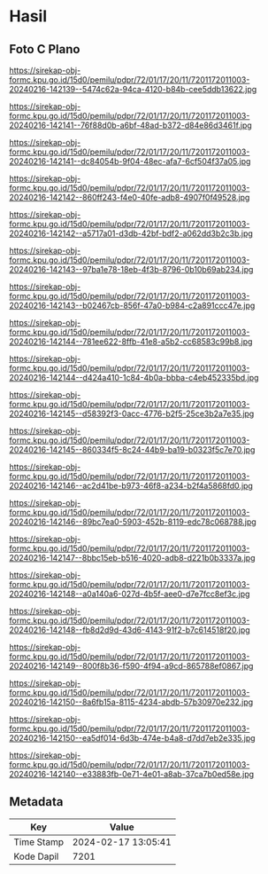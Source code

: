 # Hasil

## Foto C Plano

https://sirekap-obj-formc.kpu.go.id/15d0/pemilu/pdpr/72/01/17/20/11/7201172011003-20240216-142139--5474c62a-94ca-4120-b84b-cee5ddb13622.jpg

https://sirekap-obj-formc.kpu.go.id/15d0/pemilu/pdpr/72/01/17/20/11/7201172011003-20240216-142141--76f88d0b-a6bf-48ad-b372-d84e86d3461f.jpg

https://sirekap-obj-formc.kpu.go.id/15d0/pemilu/pdpr/72/01/17/20/11/7201172011003-20240216-142141--dc84054b-9f04-48ec-afa7-6cf504f37a05.jpg

https://sirekap-obj-formc.kpu.go.id/15d0/pemilu/pdpr/72/01/17/20/11/7201172011003-20240216-142142--860ff243-f4e0-40fe-adb8-4907f0f49528.jpg

https://sirekap-obj-formc.kpu.go.id/15d0/pemilu/pdpr/72/01/17/20/11/7201172011003-20240216-142142--a5717a01-d3db-42bf-bdf2-a062dd3b2c3b.jpg

https://sirekap-obj-formc.kpu.go.id/15d0/pemilu/pdpr/72/01/17/20/11/7201172011003-20240216-142143--97ba1e78-18eb-4f3b-8796-0b10b69ab234.jpg

https://sirekap-obj-formc.kpu.go.id/15d0/pemilu/pdpr/72/01/17/20/11/7201172011003-20240216-142143--b02467cb-856f-47a0-b984-c2a891ccc47e.jpg

https://sirekap-obj-formc.kpu.go.id/15d0/pemilu/pdpr/72/01/17/20/11/7201172011003-20240216-142144--781ee622-8ffb-41e8-a5b2-cc68583c99b8.jpg

https://sirekap-obj-formc.kpu.go.id/15d0/pemilu/pdpr/72/01/17/20/11/7201172011003-20240216-142144--d424a410-1c84-4b0a-bbba-c4eb452335bd.jpg

https://sirekap-obj-formc.kpu.go.id/15d0/pemilu/pdpr/72/01/17/20/11/7201172011003-20240216-142145--d58392f3-0acc-4776-b2f5-25ce3b2a7e35.jpg

https://sirekap-obj-formc.kpu.go.id/15d0/pemilu/pdpr/72/01/17/20/11/7201172011003-20240216-142145--860334f5-8c24-44b9-ba19-b0323f5c7e70.jpg

https://sirekap-obj-formc.kpu.go.id/15d0/pemilu/pdpr/72/01/17/20/11/7201172011003-20240216-142146--ac2d41be-b973-46f8-a234-b2f4a5868fd0.jpg

https://sirekap-obj-formc.kpu.go.id/15d0/pemilu/pdpr/72/01/17/20/11/7201172011003-20240216-142146--89bc7ea0-5903-452b-8119-edc78c068788.jpg

https://sirekap-obj-formc.kpu.go.id/15d0/pemilu/pdpr/72/01/17/20/11/7201172011003-20240216-142147--8bbc15eb-b516-4020-adb8-d221b0b3337a.jpg

https://sirekap-obj-formc.kpu.go.id/15d0/pemilu/pdpr/72/01/17/20/11/7201172011003-20240216-142148--a0a140a6-027d-4b5f-aee0-d7e7fcc8ef3c.jpg

https://sirekap-obj-formc.kpu.go.id/15d0/pemilu/pdpr/72/01/17/20/11/7201172011003-20240216-142148--fb8d2d9d-43d6-4143-91f2-b7c614518f20.jpg

https://sirekap-obj-formc.kpu.go.id/15d0/pemilu/pdpr/72/01/17/20/11/7201172011003-20240216-142149--800f8b36-f590-4f94-a9cd-865788ef0867.jpg

https://sirekap-obj-formc.kpu.go.id/15d0/pemilu/pdpr/72/01/17/20/11/7201172011003-20240216-142150--8a6fb15a-8115-4234-abdb-57b30970e232.jpg

https://sirekap-obj-formc.kpu.go.id/15d0/pemilu/pdpr/72/01/17/20/11/7201172011003-20240216-142150--ea5df014-6d3b-474e-b4a8-d7dd7eb2e335.jpg

https://sirekap-obj-formc.kpu.go.id/15d0/pemilu/pdpr/72/01/17/20/11/7201172011003-20240216-142140--e33883fb-0e71-4e01-a8ab-37ca7b0ed58e.jpg


## Metadata

| Key        | Value               |
| ---------- | ------------------- |
| Time Stamp | 2024-02-17 13:05:41 |
| Kode Dapil | 7201                |




